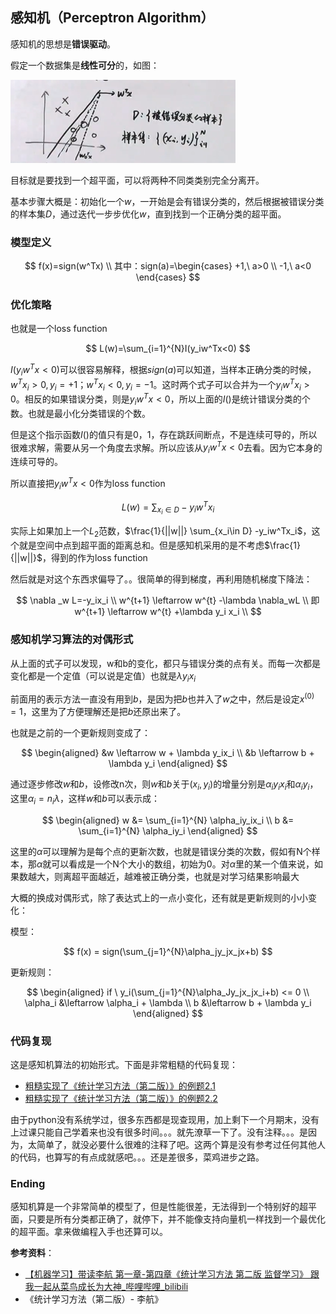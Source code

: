 ## 感知机（Perceptron Algorithm）

感知机的思想是**错误驱动**。

假定一个数据集是**线性可分**的，如图：

![](imge/LinearClassification_2.png)

目标就是要找到一个超平面，可以将两种不同类类别完全分离开。


基本步骤大概是：初始化一个$w$，一开始是会有错误分类的，然后根据被错误分类的样本集$D$，通过迭代一步步优化$w$，直到找到一个正确分类的超平面。

### 模型定义

$$
f(x)=sign(w^Tx) \\
其中：sign(a)=\begin{cases}
  +1,\ a>0 \\
  -1,\ a<0 
\end{cases}
$$

### 优化策略

也就是一个loss function

$$
  L(w)=\sum_{i=1}^{N}I(y_iw^Tx<0)
$$

$I(y_iw^Tx<0)$可以很容易解释，根据$sign(a)$可以知道，当样本正确分类的时候，$w^Tx_i>0, y_i=+1$；$w^Tx_i<0,y_i=-1$。这时两个式子可以合并为一个$y_iw^Tx_i>0$。相反的如果错误分类，则是$y_iw^Tx<0$，所以上面的$I()$是统计错误分类的个数。也就是最小化分类错误的个数。

但是这个指示函数$I()$的值只有是0，1，存在跳跃间断点，不是连续可导的，所以很难求解，需要从另一个角度去求解。所以应该从$y_iw^Tx<0$去看。因为它本身的连续可导的。

所以直接把$y_iw^Tx<0$作为loss function

$$
L(w)=\sum_{x_i\in D} -y_iw^Tx_i
$$

实际上如果加上一个$L_2$范数，$\frac{1}{||w||} \sum_{x_i\in D} -y_iw^Tx_i$，这个就是空间中点到超平面的距离总和。但是感知机采用的是不考虑$\frac{1}{||w||}$，得到的作为loss function

然后就是对这个东西求偏导了。。很简单的得到梯度，再利用随机梯度下降法：

$$
\nabla _w L=-y_ix_i \\
w^{t+1} \leftarrow w^{t} -\lambda \nabla_wL \\
即w^{t+1} \leftarrow w^{t} +\lambda  y_i x_i \\
$$

### 感知机学习算法的对偶形式

从上面的式子可以发现，w和b的变化，都只与错误分类的点有关。而每一次都是变化都是一个定值（可以说是定值）也就是$\lambda y_ix_i$

前面用的表示方法一直没有用到$b$，是因为把$b$也并入了$w$之中，然后是设定$x^{(0)} = 1$，这里为了方便理解还是把$b$还原出来了。

也就是之前的一个更新规则变成了：

$$
\begin{aligned}
  &w \leftarrow w + \lambda y_ix_i \\
  &b \leftarrow b + \lambda y_i
\end{aligned}
$$

通过逐步修改$w$和$b$，设修改n次，则$w$和$b$关于$(x_i,y_i)$的增量分别是$\alpha_iy_ix_i$和$\alpha_iy_i$，这里$\alpha_i=n_i\lambda$，这样$w$和$b$可以表示成：

$$
\begin{aligned}
  w &= \sum_{i=1}^{N} \alpha_iy_ix_i \\
  b &= \sum_{i=1}^{N} \alpha_iy_i
\end{aligned}
$$

这里的$\alpha$可以理解为是每个点的更新次数，也就是错误分类的次数，假如有N个样本，那$\alpha$就可以看成是一个N个大小的数组，初始为0。对$\alpha$里的某一个值来说，如果数越大，则离超平面越近，越难被正确分类，也就是对学习结果影响最大

大概的换成对偶形式，除了表达式上的一点小变化，还有就是更新规则的小小变化：

模型：

$$
f(x) = sign(\sum_{j=1}^{N}\alpha_jy_jx_jx+b)
$$

更新规则：

$$
\begin{aligned}
if \ y_i(\sum_{j=1}^{N}\alpha_Jy_jx_jx_i+b) <= 0 \\
  \alpha_i &\leftarrow \alpha_i + \lambda \\
  b &\leftarrow b + \lambda y_i
\end{aligned}
$$


### 代码复现

这是感知机算法的初始形式。下面是非常粗糙的代码复现：

- [粗糙实现了《统计学习方法（第二版）》的例题2.1](../Code/perceptron.py)
- [粗糙实现了《统计学习方法（第二版）》的例题2.2](../Code/perceptron_2.py)

由于python没有系统学过，很多东西都是现查现用，加上剩下一个月期末，没有上过课只能自己学着来也没有很多时间。。。就先潦草一下了。没有注释。。。是因为，太简单了，就没必要什么很难的注释了吧。这两个算是没有参考过任何其他人的代码，也算写的有点成就感吧。。。还是差很多，菜鸡进步之路。

### Ending

感知机算是一个非常简单的模型了，但是性能很差，无法得到一个特别好的超平面，只要是所有分类都正确了，就停下，并不能像支持向量机一样找到一个最优化的超平面。拿来做编程入手也还算可以。

**参考资料**：


- [【机器学习】带读李航 第一章-第四章《统计学习方法 第二版 监督学习》 跟我一起从菜鸟成长为大神_哔哩哔哩_bilibili](https://www.bilibili.com/video/BV1W7411N7Ag?p=44&spm_id_from=pageDriver)
- 《统计学习方法（第二版）- 李航》
